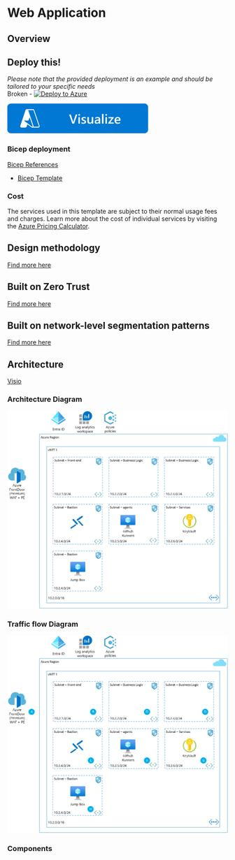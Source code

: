 # Web Application
## Overview

## Deploy this!
*Please note that the provided deployment is an example and should be tailored to your specific needs*  
Broken - [![Deploy to Azure](https://aka.ms/deploytoazurebutton)](https://portal.azure.com/#create/Microsoft.Template/uri/https%3A%2F%2Fraw.githubusercontent.com%2Fmarcdekeyser%2Frefarch%2Fmain%2Fbicep%2Faks_cluster2%2Fdeploy.json)

[![Visualize](https://raw.githubusercontent.com/Azure/azure-quickstart-templates/master/1-CONTRIBUTION-GUIDE/images/visualizebutton.svg?sanitize=true)](http://armviz.io/#/?load=https%3A%2F%2Fraw.githubusercontent.com%2Fmarcdekeyser%2Frefarch%2Fmain%2Fbicep%2Faks_cluster%2Fdeploy.json)

### Bicep deployment
[Bicep References](../references.md#bicep)
* [Bicep Template](https://github.com/marcdekeyser/refarch/blob/main/bicep/aks_cluster/main.bicep)  

### Cost
The services used in this template are subject to their normal usage fees and charges. Learn more about the cost of individual services by visiting the [Azure Pricing Calculator](https://azure.microsoft.com/en-us/pricing/calculator/).

## Design methodology
[Find more here](/Topics/designmethodology.md)

## Built on Zero Trust
[Find more here](/Topics/zerotrust.md)

## Built on network-level segmentation patterns
[Find more here](/Topics/networksegmentation.md)

## Architecture
[Visio](/Solutions/diagrams/foundation_bastion.vsdx)

### Architecture Diagram
![Web Application](images/foundation_bastion_tf.png)

### Traffic flow Diagram
![Web Application](images/foundation_bastion.png)

### Components
